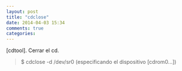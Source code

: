 ```yaml
---
layout: post
title: "cdclose"
date: 2014-04-03 15:34
comments: true
categories: 
---
```

[cdtool]. Cerrar el cd.

>$ cdclose -d /dev/sr0 (especificando el dispositivo [cdrom0...])

